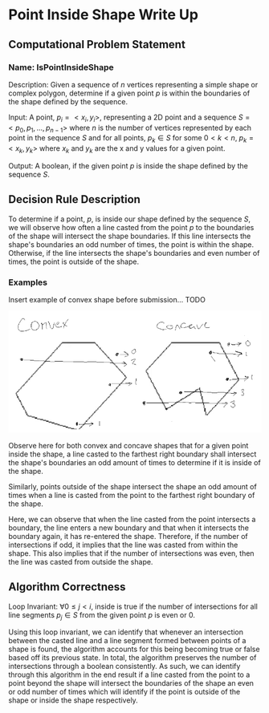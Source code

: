 # Point Inside Shape Write Up

## Computational Problem Statement
### Name: IsPointInsideShape

Description: Given a sequence of $n$ vertices representing a simple shape or complex polygon, 
determine if a given point $p$ is within the boundaries of the shape defined by the sequence.

Input: A point, $p_i = <x_i, y_i>$, representing a 2D point and a sequence 
$S = <p_0, p_1, ..., p_{n-1}>$ where $n$ is the number of vertices represented by each point in the 
sequence $S$ and for all points, $p_k \in S$ for some $0 < k < n$, $p_k = <x_k, y_k>$ where $x_k$ 
and $y_k$ are the x and y values for a given point.

Output: A boolean, if the given point $p$ is inside the shape defined by the sequence $S$.

## Decision Rule Description
To determine if a point, $p$, is inside our shape defined by the sequence $S$, we will observe how 
often a line casted from the point $p$ to the boundaries of the shape will intersect the shape 
boundaries. If this line intersects the shape's boundaries an odd number of times, the point is 
within the shape. Otherwise, if the line intersects the shape's boundaries and even number of 
times, the point is outside of the shape.

### Examples
Insert example of convex shape before submission...
TODO

![concave-convex-example.png](concave-convex-example.png)

Observe here for both convex and concave shapes that for a given point inside the shape, a line 
casted to the farthest right boundary shall intersect the shape's boundaries an odd amount of times
to determine if it is inside of the shape.

Similarly, points outside of the shape intersect the shape an odd amount of times when a line is 
casted from the point to the farthest right boundary of the shape.

Here, we can observe that when the line casted from the point intersects a boundary, the line enters
a new boundary and that when it intersects the boundary again, it has re-entered the shape. 
Therefore, if the number of intersections if odd, it implies that the line was casted from within
the shape. This also implies that if the number of intersections was even, then the line was casted
from outside the shape.

## Algorithm Correctness
<!-- Something about Jordan Curve Theorem -->
Loop Invariant: $\forall 0 \leq j < i$, inside is true if the number of intersections for all line 
segments $p_j \in S$ from the given point $p$ is even or 0.

Using this loop invariant, we can identify that whenever an intersection between the casted line and
a line segment formed between points of a shape is found, the algorithm accounts for this being 
becoming true or false based off its previous state. In total, the algorithm preserves the number 
of intersections through a boolean consistently. As such, we can identify through this algorithm in
the end result if a line casted from the point to a point beyond the shape will intersect the 
boundaries of the shape an even or odd number of times which will identify if the point is outside 
of the shape or inside the shape respectively.